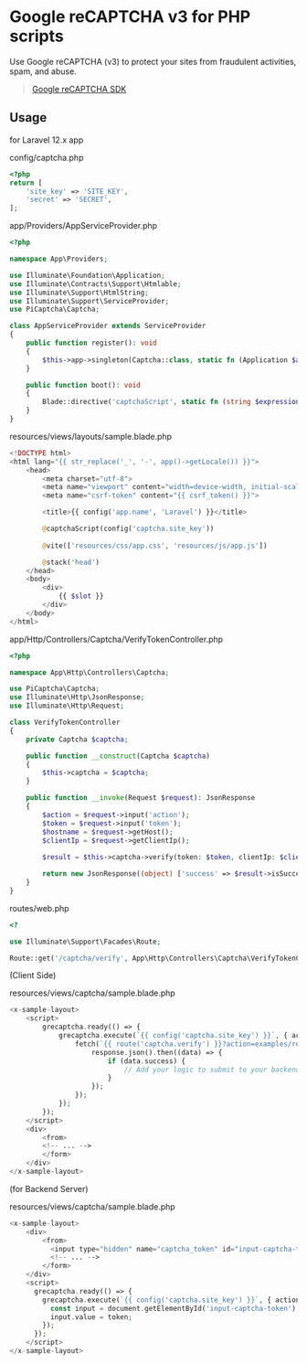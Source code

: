 # Google reCAPTCHA v3 for PHP scripts

Use Google reCAPTCHA (v3) to protect your sites from fraudulent activities, spam, and abuse.

> [Google reCAPTCHA SDK](https://github.com/google/recaptcha)

## Usage

for Laravel 12.x app

config/captcha.php

```php
<?php
return [
    'site_key' => 'SITE_KEY',
    'secret' => 'SECRET',
];
```

app/Providers/AppServiceProvider.php

```php
<?php

namespace App\Providers;

use Illuminate\Foundation\Application;
use Illuminate\Contracts\Support\Htmlable;
use Illuminate\Support\HtmlString;
use Illuminate\Support\ServiceProvider;
use PiCaptcha\Captcha;

class AppServiceProvider extends ServiceProvider
{
    public function register(): void
    {
        $this->app->singleton(Captcha::class, static fn (Application $app): Captcha => new Captcha($app['config']['captcha']['secret']));
    }

    public function boot(): void
    {
        Blade::directive('captchaScript', static fn (string $expression): Htmlable => new HtmlString(Captcha::js($expression)));
    }
}
```

resources/views/layouts/sample.blade.php

```php
<!DOCTYPE html>
<html lang="{{ str_replace('_', '-', app()->getLocale()) }}">
    <head>
        <meta charset="utf-8">
        <meta name="viewport" content="width=device-width, initial-scale=1">
        <meta name="csrf-token" content="{{ csrf_token() }}">

        <title>{{ config('app.name', 'Laravel') }}</title>

        @captchaScript(config('captcha.site_key'))
 
        @vite(['resources/css/app.css', 'resources/js/app.js'])

        @stack('head')
    </head>
    <body>
        <div>
            {{ $slot }}
        </div>
    </body>
</html>
```

app/Http/Controllers/Captcha/VerifyTokenController.php

```php
<?php

namespace App\Http\Controllers\Captcha;

use PiCaptcha\Captcha;
use Illuminate\Http\JsonResponse;
use Illuminate\Http\Request;

class VerifyTokenController
{
    private Captcha $captcha;

    public function __construct(Captcha $captcha)
    {
        $this->captcha = $captcha;
    }

    public function __invoke(Request $request): JsonResponse
    {
        $action = $request->input('action');
        $token = $request->input('token');
        $hostname = $request->getHost();
        $clientIp = $request->getClientIp();
 
        $result = $this->captcha->verify(token: $token, clientIp: $clientIp, action: $action, score: 0.1, hostname: $hostname)

        return new JsonResponse((object) ['success' => $result->isSuccess()]);
    }
}
```

routes/web.php

```php
<?

use Illuminate\Support\Facades\Route;

Route::get('/captcha/verify', App\Http\Controllers\Captcha\VerifyTokenController::class)->name('captcha.verify');
```

(Client Side)

resources/views/captcha/sample.blade.php

```php
<x-sample-layout>
    <script>
        grecaptcha.ready(() => {
            grecaptcha.execute(`{{ config('captcha.site_key') }}`, { action: 'examples/recaptcha' }).then((token) => {
                fetch(`{{ route('captcha.verify') }}?action=examples/recaptcha&token=${token}`).then((response) => {
                    response.json().then((data) => {
                        if (data.success) {
                            // Add your logic to submit to your backend server here.
                        }
                    });
                });
            });
        });
    </script>
    <div>
        <from>
        <!-- ... -->
        </form>
    </div>
</x-sample-layout>
```

(for Backend Server)

resources/views/captcha/sample.blade.php

```php
<x-sample-layout>
    <div>
        <from>
          <input type="hidden" name="captcha_token" id="input-captcha-token">
          <!-- ... -->
        </form>
    </div>
    <script>
      grecaptcha.ready(() => {
        grecaptcha.execute(`{{ config('captcha.site_key') }}`, { action: 'examples/recaptcha' }).then((token) => {
          const input = document.getElementById('input-captcha-token');
          input.value = token;
        });
      });
    </script>
</x-sample-layout>
```
